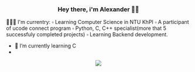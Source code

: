 ### <div align="center">Hey there, i'm Alexander 👨‍💻</div>  
  
🧑🏻‍💻   I'm currentry:
  ▫️ Learning Computer Science in NTU KhPI
  ▫️ A participant of ucode connect program
  ▫️ Python, C, C++ specialist(more that 5 successfuly completed projects)
  ▫️ Learning Backend development.
  
- 🌱 I’m currently learning C
- 
<p align="center">
  <a href="https://skillicons.dev">
    <img src="https://skillicons.dev/icons?i=c,cpp,python,java,html,css,js,nodejs,linux,git" />
  </a>
</p>

<br/>  
